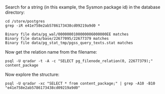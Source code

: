 
Search for a string (in this example, the Sysmon package id) in the database directory:

    cd /store/postgres
    grep -iR e41e758e2ab5786173438cd09219a9d0 *

    Binary file data/pg_wal/0000000100000006000000EE matches
    Binary file data/base/22677095/22677379 matches
    Binary file data/pg_stat_tmp/pgss_query_texts.stat matches

Now get the relation name from the filename:

    psql -U qradar -t -A -c "SELECT pg_filenode_relation(0, 22677379);"
    content_package

Now explore the structure:

    psql -U qradar -xc "SELECT * from content_package;" | grep -A10 -B10 "e41e758e2ab5786173438cd09219a9d0"
